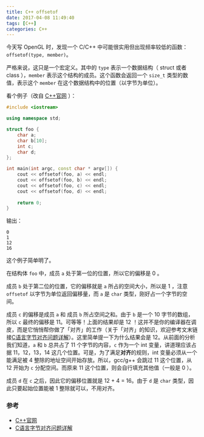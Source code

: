 ```yaml
---
title: C++ offsetof
date: 2017-04-08 11:49:40
tags: [C++]
categories: C++
---
```


今天写 OpenGL 时，发现一个 C/C++ 中可能很实用但出现频率较低的函数： `offsetof(type, member)`。

严格来说，这只是一个宏定义。其中的 `type` 表示一个数据结构（ struct 或者 class ），`member` 表示这个结构的成员。这个函数会返回一个 `size_t` 类型的数值，表示这个 `member` 在这个数据结构中的位置（以字节为单位）。

<!--more-->

看个例子（改自 [C++官网](http://www.cplusplus.com/reference/cstddef/offsetof/) ）：

```c++
#include <iostream>

using namespace std;

struct foo {
    char a;
    char b[10];
    int c;
    char d;
};

int main(int argc, const char * argv[]) {
    cout << offsetof(foo, a) << endl;
    cout << offsetof(foo, b) << endl;
    cout << offsetof(foo, c) << endl;
    cout << offsetof(foo, d) << endl;
    
    return 0;
}
```

输出：

```shell
0
1
12
16
```

这个例子简单明了。

在结构体 `foo` 中，成员 `a` 处于第一位的位置，所以它的偏移是 0 。

成员 `b` 处于第二位的位置，它的偏移就是 `a` 所占的空间大小，所以是 1 ，注意 `offsetof` 以字节为单位返回偏移量，而 `a` 是 `char` 类型，刚好占一个字节的空间。

成员 `c` 的偏移是成员 `a` 和 成员 `b` 所占空间之和。由于 `b` 是一个 10 字节的数组，所以 `c` 最终的偏移是 11。可等等！上面的结果却是 12 ！这并不是你的编译器在调皮，而是它悄悄帮你做了「对齐」的工作（关于「对齐」的知识，欢迎参考文末链接[C语言字节对齐问题详解](http://www.cnblogs.com/clover-toeic/p/3853132.html)）。这里简单提一下为什么结果会是 12。从前面的分析我们知道，`a` 和 `b` 总共占了 11 个字节的内容，`c` 作为一个 int 变量，讲道理应该占据 11，12，13，14 这几个位置。可是，为了满足**对齐**的规则，int 变量必须从一个能满足被 4 整除的地址空间开始存放。所以，gcc/g++ 会跳过 11 这个位置，从 12 开始为 `c` 分配空间。而原来 11 这个位置，则会自行填充其他值（一般是 0 ）。

成员 `d` 在 `c` 之后，因此它的偏移位置就是 12 + 4 = 16。由于 `d` 是 `char` 类型，因此只要起始位置能被 1 整除就可以，不用对齐。

### 参考

+ [C++官网](http://www.cplusplus.com/reference/cstddef/offsetof/)
+ [C语言字节对齐问题详解](http://www.cnblogs.com/clover-toeic/p/3853132.html)